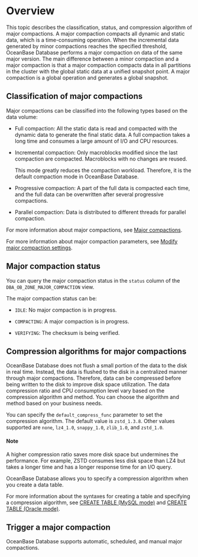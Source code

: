 # Overview

This topic describes the classification, status, and compression algorithm of major compactions.
A major compaction compacts all dynamic and static data, which is a time-consuming operation. When the incremental data generated by minor compactions reaches the specified threshold, OceanBase Database performs a major compaction on data of the same major version. The main difference between a minor compaction and a major compaction is that a major compaction compacts data in all partitions in the cluster with the global static data at a unified snapshot point. A major compaction is a global operation and generates a global snapshot.

## Classification of major compactions

Major compactions can be classified into the following types based on the data volume:

* Full compaction: All the static data is read and compacted with the dynamic data to generate the final static data. A full compaction takes a long time and consumes a large amount of I/O and CPU resources.

* Incremental compaction: Only macroblocks modified since the last compaction are compacted. Macroblocks with no changes are reused.

   This mode greatly reduces the compaction workload. Therefore, it is the default compaction mode in OceanBase Database.

* Progressive compaction: A part of the full data is compacted each time, and the full data can be overwritten after several progressive compactions.

* Parallel compaction: Data is distributed to different threads for parallel compaction.

For more information about major compactions, see [Major compactions](../../../../400.development-reference/100.sql-syntax/100.system-tenants/200.alter-system/1300.merge.md).

For more information about major compaction parameters, see [Modify major compaction settings](../200.merge-management/700.modify-a-merge-configuration.md).

## Major compaction status

You can query the major compaction status in the `status` column of the `DBA_OB_ZONE_MAJOR_COMPACTION` view.

The major compaction status can be:

* `IDLE`: No major compaction is in progress.

* `COMPACTING`: A major compaction is in progress.

* `VERIFYING`: The checksum is being verified.

## Compression algorithms for major compactions

OceanBase Database does not flush a small portion of the data to the disk in real time. Instead, the data is flushed to the disk in a centralized manner through major compactions. Therefore, data can be compressed before being written to the disk to improve disk space utilization. The data compression ratio and CPU consumption level vary based on the compression algorithm and method. You can choose the algorithm and method based on your business needs.

You can specify the `default_compress_func` parameter to set the compression algorithm. The default value is `zstd_1.3.8`. Other values supported are `none`, `lz4_1.0`, `snappy_1.0`, `zlib_1.0`, and `zstd_1.0`.

<main id="notice" type='explain'>
    <h4>Note</h4>
    <p>A higher compression ratio saves more disk space but undermines the performance. For example, ZSTD consumes less disk space than LZ4 but takes a longer time and has a longer response time for an I/O query. </p>
</main>

OceanBase Database allows you to specify a compression algorithm when you create a data table.

For more information about the syntaxes for creating a table and specifying a compression algorithm, see [CREATE TABLE (MySQL mode)](../../../../400.development-reference/100.sql-syntax/200.common-tenant-of-mysql-mode/600.sql-statement-of-mysql-mode/2600.create-table-of-mysql-mode.md) and [CREATE TABLE (Oracle mode)](../../../../400.development-reference/100.sql-syntax/300.common-tenant-of-oracle-mode/900.sql-statement-of-oracle-mode/100.ddl-of-oracle-mode/2400.create-table-of-oracle-mode.md).

## Trigger a major compaction

OceanBase Database supports automatic, scheduled, and manual major compactions.
